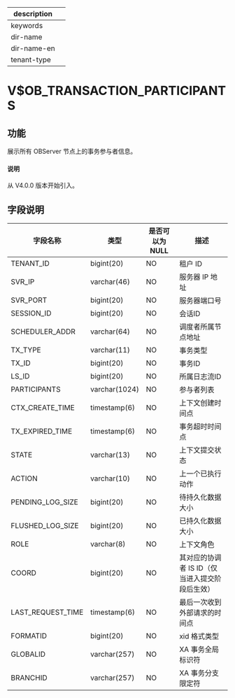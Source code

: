 |description||
|---|---|
|keywords||
|dir-name||
|dir-name-en||
|tenant-type||

# V$OB_TRANSACTION_PARTICIPANTS

## 功能

展示所有 OBServer 节点上的事务参与者信息。

<main id="notice" type='explain'>
  <h4>说明</h4>
  <p>从 V4.0.0 版本开始引入。</p>
</main>

## 字段说明

|       字段名称       |      类型       | 是否可以为 NULL |    描述     |
|------------------|---------------|------------|-----------|
| TENANT_ID        | bigint(20)    | NO         | 租户 ID     |
| SVR_IP           | varchar(46)   | NO         | 服务器 IP 地址 |
| SVR_PORT         | bigint(20)    | NO         | 服务器端口号    |
| SESSION_ID       | bigint(20)    | NO         | 会话ID      |
| SCHEDULER_ADDR   | varchar(64)   | NO         | 调度者所属节点地址 |
| TX_TYPE          | varchar(11)   | NO         | 事务类型      |
| TX_ID            | bigint(20)    | NO         | 事务ID      |
| LS_ID            | bigint(20)    | NO         | 所属日志流ID   |
| PARTICIPANTS     | varchar(1024) | NO         | 参与者列表     |
| CTX_CREATE_TIME  | timestamp(6)  | NO        | 上下文创建时间点  |
| TX_EXPIRED_TIME  | timestamp(6)  | NO        | 事务超时时间点   |
| STATE            | varchar(13)   | NO         | 上下文提交状态   |
| ACTION           | varchar(10)   | NO         | 上一个已执行动作  |
| PENDING_LOG_SIZE | bigint(20)    | NO         | 待持久化数据大小  |
| FLUSHED_LOG_SIZE | bigint(20)    | NO         | 已持久化数据大小  |
| ROLE             | varchar(8)    | NO         | 上下文角色     |
| COORD             | bigint(20)    | NO   | 其对应的协调者 IS ID（仅当进入提交阶段后生效）    |
| LAST_REQUEST_TIME | timestamp(6)  | NO  | 最后一次收到外部请求的时间点    |
| FORMATID          | bigint(20)    | NO   | xid 格式类型    |
| GLOBALID          | varchar(257)  | NO   | XA 事务全局标识符    |
| BRANCHID          | varchar(257)  | NO   | XA 事务分支限定符    |
